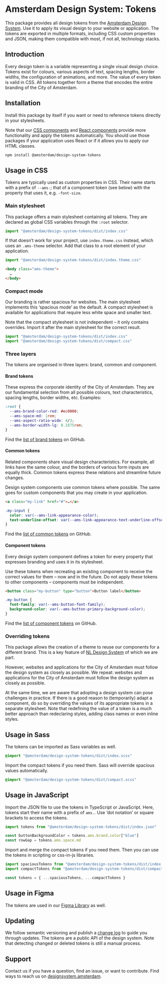 <!-- @license CC0-1.0 -->

# Amsterdam Design System: Tokens

This package provides all design tokens from the [Amsterdam Design System](https://designsystem.amsterdam).
Use it to apply its visual design to your website or application.
The tokens are exported in multiple formats, including CSS custom properties and JSON, making them compatible with most, if not all, technology stacks.

## Introduction

Every design token is a variable representing a single visual design choice.
Tokens exist for colours, various aspects of text, spacing lengths, border widths, the configuration of animations, and more.
The value of every token is valid in CSS.
All tokens together form a theme that encodes the entire branding of the City of Amsterdam.

## Installation

Install this package by itself if you want or need to reference tokens directly in your stylesheets.

Note that our [CSS components](https://www.npmjs.com/package/@amsterdam/design-system-css) and [React components](https://www.npmjs.com/package/@amsterdam/design-system-react) provide more functionality and apply the tokens automatically.
You should use those packages if your application uses React or if it allows you to apply our HTML classes.

```sh
npm install @amsterdam/design-system-tokens
```

## Usage in CSS

Tokens are typically used as custom properties in CSS.
Their name starts with a prefix of `--ams-`; that of a component token (see below) with the property that uses it, e.g. `-font-size`.

### Main stylesheet

This package offers a main stylesheet containing all tokens.
They are declared as global CSS variables through the `:root` selector.

<!-- prettier-ignore -->
```ts
import "@amsterdam/design-system-tokens/dist/index.css"
```

If that doesn’t work for your project, use `index.theme.css` instead, which uses an `.ams-theme` selector.
Add that class to a root element of your application.

<!-- prettier-ignore -->
```ts
import "@amsterdam/design-system-tokens/dist/index.theme.css"
```

```html
<body class="ams-theme">
  …
</body>
```

### Compact mode

Our branding is rather spacious for websites.
The main stylesheet implements this ‘spacious mode’ as the default.
A compact stylesheet is available for applications that require less white space and smaller text.

Note that the compact stylesheet is not independent – it only contains overrides.
Import it after the main stylesheet for the correct result.

<!-- prettier-ignore -->
```ts
import "@amsterdam/design-system-tokens/dist/index.css"
import "@amsterdam/design-system-tokens/dist/compact.css"
```

### Three layers

The tokens are organised in three layers: brand, common and component.

#### Brand tokens

These express the corporate identity of the City of Amsterdam.
They are our fundamental selection from all possible colours, text characteristics, spacing lengths, border widths, etc.
Examples:

```css
:root {
  --ams-brand-color-red: #ec0000;
  --ams-space-md: 1rem;
  --ams-aspect-ratio-wide: 4/3;
  --ams-border-width-lg: 0.1875rem;
}
```

Find the [list of brand tokens](https://github.com/Amsterdam/design-system/tree/main/proprietary/tokens/src/brand/ams) on GitHub.

#### Common tokens

Related components share visual design characteristics.
For example, all links have the same colour, and the borders of various form inputs are equally thick.
Common tokens express these relations and streamline future changes.

Design system components use common tokens where possible.
The same goes for custom components that you may create in your application.

```html
<a class="my-link" href="#">…</a>
```

```css
.my-input {
  color: var(--ams-link-appearance-color);
  text-underline-offset: var(--ams-link-appearance-text-underline-offset);
}
```

Find the [list of common tokens](https://github.com/Amsterdam/design-system/tree/main/proprietary/tokens/src/common/ams) on GitHub.

#### Component tokens

Every design system component defines a token for every property that expresses branding and uses it in its stylesheet.

Use these tokens when recreating an existing component to receive the correct values for them – now and in the future.
Do not apply these tokens to other components – components must be independent.

```html
<button class="my-button" type="button">Button label</button>
```

```css
.my-button {
  font-family: var(--ams-button-font-family);
  background-color: var(--ams-button-primary-background-color);
}
```

Find the [list of component tokens](https://github.com/Amsterdam/design-system/tree/main/proprietary/tokens/src/component/ams) on GitHub.

### Overriding tokens

This package allows the creation of a theme to reuse our components for a different brand.
This is a key feature of [NL Design System](https://nldesignsystem.nl/) of which we are part.

However, websites and applications for the City of Amsterdam must follow the design system as closely as possible.
We repeat: websites and applications for the City of Amsterdam must follow the design system as closely as possible.

At the same time, we are aware that adopting a design system can pose challenges in practice.
If there is a good reason to (temporarily) adapt a component, do so by overriding the values of its appropriate tokens in a separate stylesheet.
Note that redefining the value of a token is a much better approach than redeclaring styles, adding class names or even inline styles.

## Usage in Sass

The tokens can be imported as Sass variables as well.

```sass
@import "@amsterdam/design-system-tokens/dist/index.scss"
```

Import the compact tokens if you need them.
Sass will override spacious values automatically.

```sass
@import "@amsterdam/design-system-tokens/dist/compact.scss"
```

## Usage in JavaScript

Import the JSON file to use the tokens in TypeScript or JavaScript.
Here, tokens start their name with a prefix of `ams.`.
Use ‘dot notation’ or square brackets to access the tokens.

<!-- prettier-ignore -->
```ts
import tokens from "@amsterdam/design-system-tokens/dist/index.json"

const buttonBackgroundColor = tokens.ams.brand.color["blue"]
const rowGap = tokens.ams.space.md
```

Import and merge the compact tokens if you need them.
Then you can use the tokens in scripting or css-in-js libraries.

<!-- prettier-ignore -->
```ts
import spaciousTokens from "@amsterdam/design-system-tokens/dist/index.json"
import compactTokens from "@amsterdam/design-system-tokens/dist/compact.json"

const tokens = { ...spaciousTokens, ...compactTokens }
```

## Usage in Figma

The tokens are used in our [Figma Library](https://www.figma.com/file/9IGm6IdPUYizBNGsUnueBd/Amsterdam-Design-System?type=design&node-id=741-19633&mode=design&t=N8P3h3W67O0KNdga-0) as well.

## Updating

We follow semantic versioning and publish a [change log](https://github.com/Amsterdam/design-system/blob/main/proprietary/tokens/CHANGELOG.md) to guide you through updates.
The tokens are a public API of the design system.
Note that detecting changed or deleted tokens is still a manual process.

## Support

Contact us if you have a question, find an issue, or want to contribute.
Find ways to reach us on [designsystem.amsterdam](https://designsystem.amsterdam/?path=/docs/docs-introduction--docs#send-a-message).

